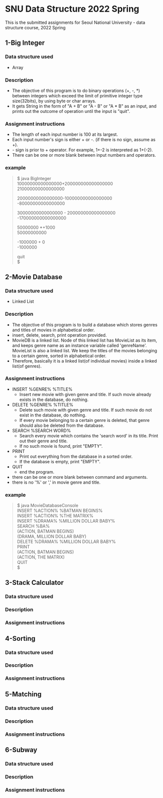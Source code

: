 # SNU Data Structure 2022 Spring
This is the submitted assignments for Seoul National University - data structure course, 2022 Spring
## 1-Big Integer
### Data structure used
* Array
### Description
* The objective of this program is to do binary operations (+, -, *) between integers which exceed the limit of primitive integer type size(32bits), by using byte or char arrays.    
* It gets String in the form of "A + B" or "A - B" or "A * B" as an input, and prints out the outcome of operation until the input is "quit".   
### Assignment instructions
* The length of each input number is 100 at its largest.
* Each input number's sign is either + or -. (if there is no sign, assume as +). 
* &#45; sign is prior to + operator. For example, 1+-2 is interpreted as 1+(-2).   
* There can be one or more blank between input numbers and operators.   
### example
> $ java BigInteger   
>10000000000000000+200000000000000000   
>210000000000000000   
>   
>20000000000000000-100000000000000000   
>-80000000000000000   
>   
>30000000000000000 - 200000000000000000   
>-170000000000000000   
>   
>50000000 *+1000   
>50000000000   
>   
>-1000000 + 0   
>-1000000   	 
>   
>quit   
>$   


## 2-Movie Database
### Data structure used
* Linked List   
### Description
* The objective of this program is to build a database which stores genres and titles of movies in alphabetical order.   
* insert, delete, search, print operation provided.
* MovieDB is a linked list. Node of this linked list has MovieList as its item, and keeps genre name as an instance variable called 'genreName'. MovieList is also a linked list. We keep the titles of the movies belonging to a certain genre, sorted in alphabetical order.
* Therefore, basically it is a linked list(of individual movies) inside a linked list(of genres).  
### Assignment instructions
* INSERT %GENRE% %TITLE%
	- Insert new movie with given genre and title. If such movie already exists in the database, do nothing.
* DELETE %GENRE% %TITLE%
	- Delete such movie with given genre and title. If such movie do not exist in the database, do nothing.  
	- If every movie belonging to a certain genre is deleted, that genre should also be deleted from the database.
* SEARCH %SEARCH WORD%
	- Search every movie which contains the 'search word' in its title. Print out their genre and title.
	- If no such movie is found, print "EMPTY".
* PRINT
	- Print out everything from the database in a sorted order.
	- If the database is empty, print "EMPTY".
* QUIT
	- end the program.
* there can be one or more blank between command and arguments.
* there is no '%' or ',' in movie genre and title.
### example
>$ java MovieDatabaseConsole   
>INSERT %ACTION% %BATMAN BEGINS%   
>INSERT %ACTION% %THE MATRIX%    
>INSERT %DRAMA% %MILLION DOLLAR BABY%    
>SEARCH %BA%   
>(ACTION, BATMAN BEGINS)   	
>(DRAMA, MILLION DOLLAR BABY)       	 
>DELETE %DRAMA% %MILLION DOLLAR BABY%   	   
>PRINT   
>(ACTION, BATMAN BEGINS)   	   
>(ACTION, THE MATRIX)   	   
>QUIT   	   
>$   	    


## 3-Stack Calculator
### Data structure used
### Description
### Assignment instructions

## 4-Sorting
### Data structure used
### Description
### Assignment instructions

## 5-Matching
### Data structure used
### Description
### Assignment instructions

## 6-Subway
### Data structure used
### Description
### Assignment instructions
